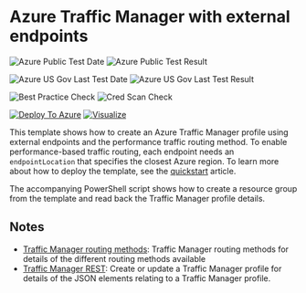 # Azure Traffic Manager with external endpoints

![Azure Public Test Date](https://azurequickstartsservice.blob.core.windows.net/badges/101-traffic-manager-external-endpoint/PublicLastTestDate.svg)
![Azure Public Test Result](https://azurequickstartsservice.blob.core.windows.net/badges/101-traffic-manager-external-endpoint/PublicDeployment.svg)

![Azure US Gov Last Test Date](https://azurequickstartsservice.blob.core.windows.net/badges/101-traffic-manager-external-endpoint/FairfaxLastTestDate.svg)
![Azure US Gov Last Test Result](https://azurequickstartsservice.blob.core.windows.net/badges/101-traffic-manager-external-endpoint/FairfaxDeployment.svg)

![Best Practice Check](https://azurequickstartsservice.blob.core.windows.net/badges/101-traffic-manager-external-endpoint/BestPracticeResult.svg)
![Cred Scan Check](https://azurequickstartsservice.blob.core.windows.net/badges/101-traffic-manager-external-endpoint/CredScanResult.svg)

[![Deploy To Azure](https://raw.githubusercontent.com/fathym-it/azure-quickstart-templates/master/1-CONTRIBUTION-GUIDE/images/deploytoazure.svg?sanitize=true)](https://portal.azure.com/#create/Microsoft.Template/uri/https%3A%2F%2Fraw.githubusercontent.com%2Ffathym-it%2Fazure-quickstart-templates%2Fmaster%2F101-traffic-manager-external-endpoint%2Fazuredeploy.json)
[![Visualize](https://raw.githubusercontent.com/fathym-it/azure-quickstart-templates/master/1-CONTRIBUTION-GUIDE/images/visualizebutton.svg?sanitize=true)](http://armviz.io/#/?load=https%3A%2F%2Fraw.githubusercontent.com%2Ffathym-it%2Fazure-quickstart-templates%2Fmaster%2F101-traffic-manager-external-endpoint%2Fazuredeploy.json)

This template shows how to create an Azure Traffic Manager profile using external endpoints and the performance traffic routing method. To enable performance-based traffic routing, each endpoint needs an `endpointLocation` that specifies the closest Azure region. To learn more about how to deploy the template, see the [quickstart](https://docs.microsoft.com/azure/traffic-manager/quickstart-create-traffic-manager-profile-template) article.

The accompanying PowerShell script shows how to create a resource group from the template and read back the Traffic Manager profile details.

## Notes

- [Traffic Manager routing methods](https://docs.microsoft.com/azure/traffic-manager/traffic-manager-routing-methods): Traffic Manager routing methods for details of the different routing methods available
- [Traffic Manager REST](https://docs.microsoft.com/rest/api/trafficmanager/): Create or update a Traffic Manager profile for details of the JSON elements relating to a Traffic Manager profile.
